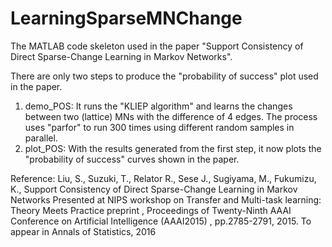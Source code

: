 # LearningSparseMNChange
The MATLAB code skeleton used in the paper "Support Consistency of Direct Sparse-Change Learning in Markov Networks".

There are only two steps to produce the "probability of success" plot used in the paper. 

1. demo_POS:
It runs the "KLIEP algorithm" and learns the changes between two (lattice) MNs with the difference of 4 edges. 
The process uses "parfor" to run 300 times using different random samples in parallel. 
2. plot_POS:
With the results generated from the first step, it now plots the "probability of success" curves shown in the paper. 

Reference:
Liu, S., Suzuki, T., Relator R., Sese J., Sugiyama, M., Fukumizu, K.,
Support Consistency of Direct Sparse-Change Learning in Markov Networks
Presented at NIPS workshop on Transfer and Multi-task learning: Theory Meets Practice
preprint , Proceedings of Twenty-Ninth AAAI Conference on Artificial Intelligence (AAAI2015)
, pp.2785-2791, 2015. 
To appear in Annals of Statistics, 2016
